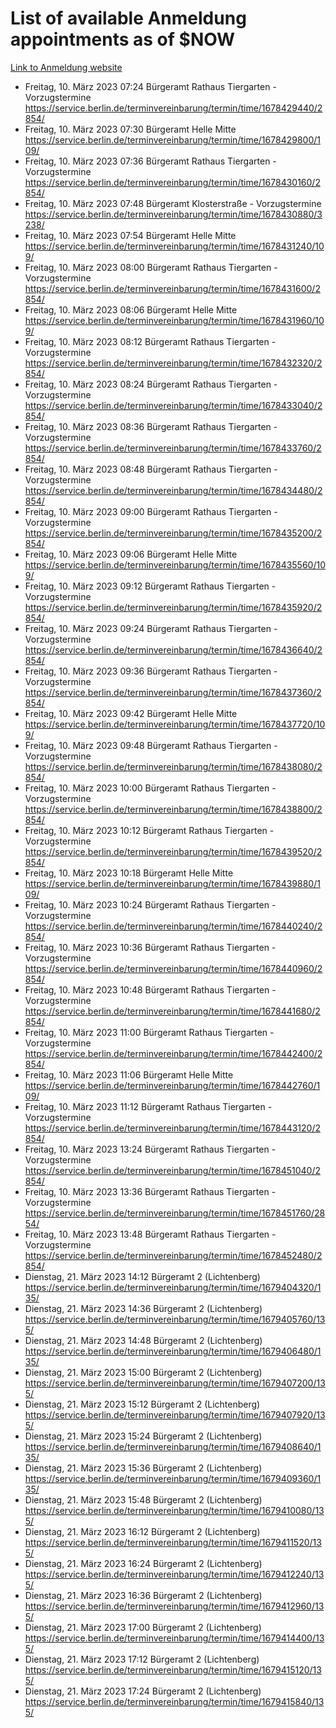 # List of available Anmeldung appointments as of $NOW
[Link to Anmeldung website](https://service.berlin.de/terminvereinbarung/termin/tag.php?termin=1&anliegen[]=120686&dienstleisterlist=122210,122217,327316,122219,327312,122227,327314,122231,327346,122243,327348,122254,122252,329742,122260,329745,122262,329748,122271,327278,122273,327274,122277,327276,330436,122280,327294,122282,327290,122284,327292,122291,327270,122285,327266,122286,327264,122296,327268,150230,329760,122297,327286,122294,327284,122312,329763,122314,329775,122304,327330,122311,327334,122309,327332,317869,122281,327352,122279,329772,122283,122276,327324,122274,327326,122267,329766,122246,327318,122251,327320,122257,327322,122208,327298,122226,327300&herkunft=http%3A%2F%2Fservice.berlin.de%2Fdienstleistung%2F120686%2F)
- Freitag, 10. März 2023 07:24 Bürgeramt Rathaus Tiergarten - Vorzugstermine https://service.berlin.de/terminvereinbarung/termin/time/1678429440/2854/
- Freitag, 10. März 2023 07:30 Bürgeramt Helle Mitte https://service.berlin.de/terminvereinbarung/termin/time/1678429800/109/
- Freitag, 10. März 2023 07:36 Bürgeramt Rathaus Tiergarten - Vorzugstermine https://service.berlin.de/terminvereinbarung/termin/time/1678430160/2854/
- Freitag, 10. März 2023 07:48 Bürgeramt Klosterstraße - Vorzugstermine https://service.berlin.de/terminvereinbarung/termin/time/1678430880/3238/
- Freitag, 10. März 2023 07:54 Bürgeramt Helle Mitte https://service.berlin.de/terminvereinbarung/termin/time/1678431240/109/
- Freitag, 10. März 2023 08:00 Bürgeramt Rathaus Tiergarten - Vorzugstermine https://service.berlin.de/terminvereinbarung/termin/time/1678431600/2854/
- Freitag, 10. März 2023 08:06 Bürgeramt Helle Mitte https://service.berlin.de/terminvereinbarung/termin/time/1678431960/109/
- Freitag, 10. März 2023 08:12 Bürgeramt Rathaus Tiergarten - Vorzugstermine https://service.berlin.de/terminvereinbarung/termin/time/1678432320/2854/
- Freitag, 10. März 2023 08:24 Bürgeramt Rathaus Tiergarten - Vorzugstermine https://service.berlin.de/terminvereinbarung/termin/time/1678433040/2854/
- Freitag, 10. März 2023 08:36 Bürgeramt Rathaus Tiergarten - Vorzugstermine https://service.berlin.de/terminvereinbarung/termin/time/1678433760/2854/
- Freitag, 10. März 2023 08:48 Bürgeramt Rathaus Tiergarten - Vorzugstermine https://service.berlin.de/terminvereinbarung/termin/time/1678434480/2854/
- Freitag, 10. März 2023 09:00 Bürgeramt Rathaus Tiergarten - Vorzugstermine https://service.berlin.de/terminvereinbarung/termin/time/1678435200/2854/
- Freitag, 10. März 2023 09:06 Bürgeramt Helle Mitte https://service.berlin.de/terminvereinbarung/termin/time/1678435560/109/
- Freitag, 10. März 2023 09:12 Bürgeramt Rathaus Tiergarten - Vorzugstermine https://service.berlin.de/terminvereinbarung/termin/time/1678435920/2854/
- Freitag, 10. März 2023 09:24 Bürgeramt Rathaus Tiergarten - Vorzugstermine https://service.berlin.de/terminvereinbarung/termin/time/1678436640/2854/
- Freitag, 10. März 2023 09:36 Bürgeramt Rathaus Tiergarten - Vorzugstermine https://service.berlin.de/terminvereinbarung/termin/time/1678437360/2854/
- Freitag, 10. März 2023 09:42 Bürgeramt Helle Mitte https://service.berlin.de/terminvereinbarung/termin/time/1678437720/109/
- Freitag, 10. März 2023 09:48 Bürgeramt Rathaus Tiergarten - Vorzugstermine https://service.berlin.de/terminvereinbarung/termin/time/1678438080/2854/
- Freitag, 10. März 2023 10:00 Bürgeramt Rathaus Tiergarten - Vorzugstermine https://service.berlin.de/terminvereinbarung/termin/time/1678438800/2854/
- Freitag, 10. März 2023 10:12 Bürgeramt Rathaus Tiergarten - Vorzugstermine https://service.berlin.de/terminvereinbarung/termin/time/1678439520/2854/
- Freitag, 10. März 2023 10:18 Bürgeramt Helle Mitte https://service.berlin.de/terminvereinbarung/termin/time/1678439880/109/
- Freitag, 10. März 2023 10:24 Bürgeramt Rathaus Tiergarten - Vorzugstermine https://service.berlin.de/terminvereinbarung/termin/time/1678440240/2854/
- Freitag, 10. März 2023 10:36 Bürgeramt Rathaus Tiergarten - Vorzugstermine https://service.berlin.de/terminvereinbarung/termin/time/1678440960/2854/
- Freitag, 10. März 2023 10:48 Bürgeramt Rathaus Tiergarten - Vorzugstermine https://service.berlin.de/terminvereinbarung/termin/time/1678441680/2854/
- Freitag, 10. März 2023 11:00 Bürgeramt Rathaus Tiergarten - Vorzugstermine https://service.berlin.de/terminvereinbarung/termin/time/1678442400/2854/
- Freitag, 10. März 2023 11:06 Bürgeramt Helle Mitte https://service.berlin.de/terminvereinbarung/termin/time/1678442760/109/
- Freitag, 10. März 2023 11:12 Bürgeramt Rathaus Tiergarten - Vorzugstermine https://service.berlin.de/terminvereinbarung/termin/time/1678443120/2854/
- Freitag, 10. März 2023 13:24 Bürgeramt Rathaus Tiergarten - Vorzugstermine https://service.berlin.de/terminvereinbarung/termin/time/1678451040/2854/
- Freitag, 10. März 2023 13:36 Bürgeramt Rathaus Tiergarten - Vorzugstermine https://service.berlin.de/terminvereinbarung/termin/time/1678451760/2854/
- Freitag, 10. März 2023 13:48 Bürgeramt Rathaus Tiergarten - Vorzugstermine https://service.berlin.de/terminvereinbarung/termin/time/1678452480/2854/
- Dienstag, 21. März 2023 14:12 Bürgeramt 2 (Lichtenberg) https://service.berlin.de/terminvereinbarung/termin/time/1679404320/135/
- Dienstag, 21. März 2023 14:36 Bürgeramt 2 (Lichtenberg) https://service.berlin.de/terminvereinbarung/termin/time/1679405760/135/
- Dienstag, 21. März 2023 14:48 Bürgeramt 2 (Lichtenberg) https://service.berlin.de/terminvereinbarung/termin/time/1679406480/135/
- Dienstag, 21. März 2023 15:00 Bürgeramt 2 (Lichtenberg) https://service.berlin.de/terminvereinbarung/termin/time/1679407200/135/
- Dienstag, 21. März 2023 15:12 Bürgeramt 2 (Lichtenberg) https://service.berlin.de/terminvereinbarung/termin/time/1679407920/135/
- Dienstag, 21. März 2023 15:24 Bürgeramt 2 (Lichtenberg) https://service.berlin.de/terminvereinbarung/termin/time/1679408640/135/
- Dienstag, 21. März 2023 15:36 Bürgeramt 2 (Lichtenberg) https://service.berlin.de/terminvereinbarung/termin/time/1679409360/135/
- Dienstag, 21. März 2023 15:48 Bürgeramt 2 (Lichtenberg) https://service.berlin.de/terminvereinbarung/termin/time/1679410080/135/
- Dienstag, 21. März 2023 16:12 Bürgeramt 2 (Lichtenberg) https://service.berlin.de/terminvereinbarung/termin/time/1679411520/135/
- Dienstag, 21. März 2023 16:24 Bürgeramt 2 (Lichtenberg) https://service.berlin.de/terminvereinbarung/termin/time/1679412240/135/
- Dienstag, 21. März 2023 16:36 Bürgeramt 2 (Lichtenberg) https://service.berlin.de/terminvereinbarung/termin/time/1679412960/135/
- Dienstag, 21. März 2023 17:00 Bürgeramt 2 (Lichtenberg) https://service.berlin.de/terminvereinbarung/termin/time/1679414400/135/
- Dienstag, 21. März 2023 17:12 Bürgeramt 2 (Lichtenberg) https://service.berlin.de/terminvereinbarung/termin/time/1679415120/135/
- Dienstag, 21. März 2023 17:24 Bürgeramt 2 (Lichtenberg) https://service.berlin.de/terminvereinbarung/termin/time/1679415840/135/
